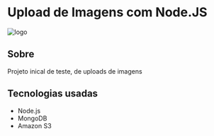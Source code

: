 # Upload de Imagens com Node.JS

<img src="https://ik.imagekit.io/lycocpmvyjc/upload_KLvjjEqXMfV.jpg?updatedAt=1629236827395" align="center" alt=" logo">

<br />

## Sobre

Projeto inical de teste, de uploads de imagens

## Tecnologias usadas

- Node.js
- MongoDB
- Amazon S3
